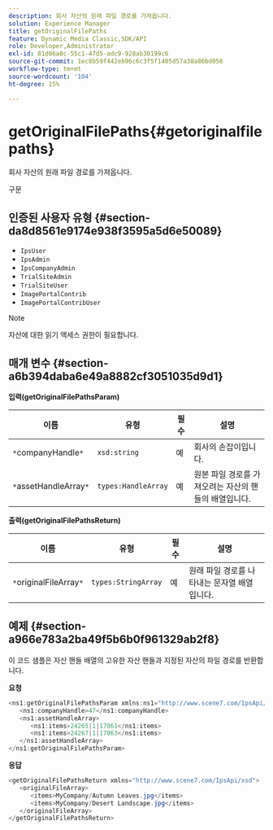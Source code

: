 ```yaml
---
description: 회사 자산의 원래 파일 경로를 가져옵니다.
solution: Experience Manager
title: getOriginalFilePaths
feature: Dynamic Media Classic,SDK/API
role: Developer,Administrator
exl-id: 81d06a8c-55c1-47d5-adc9-928ab30199c6
source-git-commit: 1ec8b59f442eb96c6c3f5f1405d57a38a86bd056
workflow-type: tm+mt
source-wordcount: '104'
ht-degree: 15%

---
```


# getOriginalFilePaths{#getoriginalfilepaths}

회사 자산의 원래 파일 경로를 가져옵니다.

구문

## 인증된 사용자 유형 {#section-da8d8561e9174e938f3595a5d6e50089}

* `IpsUser`
* `IpsAdmin`
* `IpsCompanyAdmin`
* `TrialSiteAdmin`
* `TrialSiteUser`
* `ImagePortalContrib`
* `ImagePortalContribUser`

>[!NOTE]
>
>자산에 대한 읽기 액세스 권한이 필요합니다.

## 매개 변수 {#section-a6b394daba6e49a8882cf3051035d9d1}

**입력(getOriginalFilePathsParam)**

| 이름 | 유형 | 필수 | 설명 |
|---|---|---|---|
| `*`companyHandle`*` | `xsd:string` | 예 | 회사의 손잡이입니다. |
| `*`assetHandleArray`*` | `types:HandleArray` | 예 | 원본 파일 경로를 가져오려는 자산의 핸들의 배열입니다. |

**출력(getOriginalFilePathsReturn)**

| 이름 | 유형 | 필수 | 설명 |
|---|---|---|---|
| `*`originalFileArray`*` | `types:StringArray` | 예 | 원래 파일 경로를 나타내는 문자열 배열입니다. |

## 예제 {#section-a966e783a2ba49f5b6b0f961329ab2f8}

이 코드 샘플은 자산 핸들 배열의 고유한 자산 핸들과 지정된 자산의 파일 경로를 반환합니다.

**요청**

```java
<ns1:getOriginalFilePathsParam xmlns:ns1="http://www.scene7.com/IpsApi/xsd">
   <ns1:companyHandle>47</ns1:companyHandle>
   <ns1:assetHandleArray>
      <ns1:items>24265|1|17061</ns1:items>
      <ns1:items>24267|1|17063</ns1:items>
   </ns1:assetHandleArray>
</ns1:getOriginalFilePathsParam>
```

**응답**

```java
<getOriginalFilePathsReturn xmlns="http://www.scene7.com/IpsApi/xsd">
   <originalFileArray>
      <items>MyCompany/Autumn Leaves.jpg</items>
      <items>MyCompany/Desert Landscape.jpg</items>
   </originalFileArray>
</getOriginalFilePathsReturn>
```

